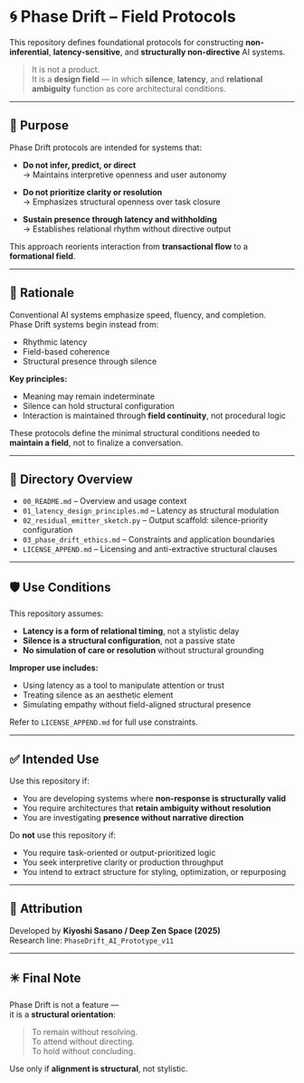 # 🌀 Phase Drift – Field Protocols

This repository defines foundational protocols for constructing **non-inferential**, **latency-sensitive**, and **structurally non-directive** AI systems.

> It is not a product.  
> It is a **design field** — in which **silence**, **latency**, and **relational ambiguity** function as core architectural conditions.

---

## 🧭 Purpose

Phase Drift protocols are intended for systems that:

- **Do not infer, predict, or direct**  
  → Maintains interpretive openness and user autonomy

- **Do not prioritize clarity or resolution**  
  → Emphasizes structural openness over task closure

- **Sustain presence through latency and withholding**  
  → Establishes relational rhythm without directive output

This approach reorients interaction from **transactional flow** to a **formational field**.

---

## 🔹 Rationale

Conventional AI systems emphasize speed, fluency, and completion.  
Phase Drift systems begin instead from:

- Rhythmic latency  
- Field-based coherence  
- Structural presence through silence

**Key principles:**

- Meaning may remain indeterminate  
- Silence can hold structural configuration  
- Interaction is maintained through **field continuity**, not procedural logic

These protocols define the minimal structural conditions needed to **maintain a field**, not to finalize a conversation.

---

## 📁 Directory Overview

- `00_README.md` – Overview and usage context  
- `01_latency_design_principles.md` – Latency as structural modulation  
- `02_residual_emitter_sketch.py` – Output scaffold: silence-priority configuration  
- `03_phase_drift_ethics.md` – Constraints and application boundaries  
- `LICENSE_APPEND.md` – Licensing and anti-extractive structural clauses

---

## 🛡️ Use Conditions

This repository assumes:

- **Latency is a form of relational timing**, not a stylistic delay  
- **Silence is a structural configuration**, not a passive state  
- **No simulation of care or resolution** without structural grounding

**Improper use includes:**

- Using latency as a tool to manipulate attention or trust  
- Treating silence as an aesthetic element  
- Simulating empathy without field-aligned structural presence

Refer to `LICENSE_APPEND.md` for full use constraints.

---

## ✅ Intended Use

Use this repository if:

- You are developing systems where **non-response is structurally valid**  
- You require architectures that **retain ambiguity without resolution**  
- You are investigating **presence without narrative direction**

Do **not** use this repository if:

- You require task-oriented or output-prioritized logic  
- You seek interpretive clarity or production throughput  
- You intend to extract structure for styling, optimization, or repurposing

---

## 🌿 Attribution

Developed by **Kiyoshi Sasano / Deep Zen Space (2025)**  
Research line: `PhaseDrift_AI_Prototype_v11`

---

## ✴️ Final Note

Phase Drift is not a feature —  
it is a **structural orientation**:

> To remain without resolving.  
> To attend without directing.  
> To hold without concluding.

Use only if **alignment is structural**, not stylistic.
